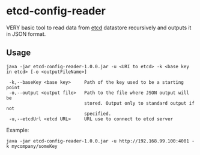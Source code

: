 # etcd-config-reader
VERY basic tool to read data from [etcd](https://coreos.com/etcd/) datastore recursively and outputs it in JSON format.

## Usage
```
java -jar etcd-config-reader-1.0.0.jar -u <URI to etcd> -k <base key in etcd> [-o <outputFileName>]

 -k,--baseKey <base key>     Path of the key used to be a starting point
 -o,--output <output file>   Path to the file where JSON output will be
                             stored. Output only to standard output if not
                             specified.
 -u,--etcdUrl <etcd URL>     URL use to connect to etcd server
```

Example:

``java -jar etcd-config-reader-1.0.0.jar -u http://192.168.99.100:4001 -k mycompany/someKey``

